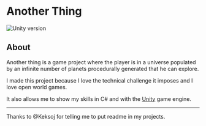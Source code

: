 # Another Thing

![Unity version](https://img.shields.io/badge/Unity-2020.1.9f1-green)

## About

Another thing is a game project where the player is in a universe populated by an infinite number of planets procedurally generated that he can explore. 

I made this project because I love the technical challenge it imposes and I love open world games. 

It also allows me to show my skills in C# and with the [Unity](https://unity.com/) game engine.

---
Thanks to @Keksoj for telling me to put readme in my projects.
